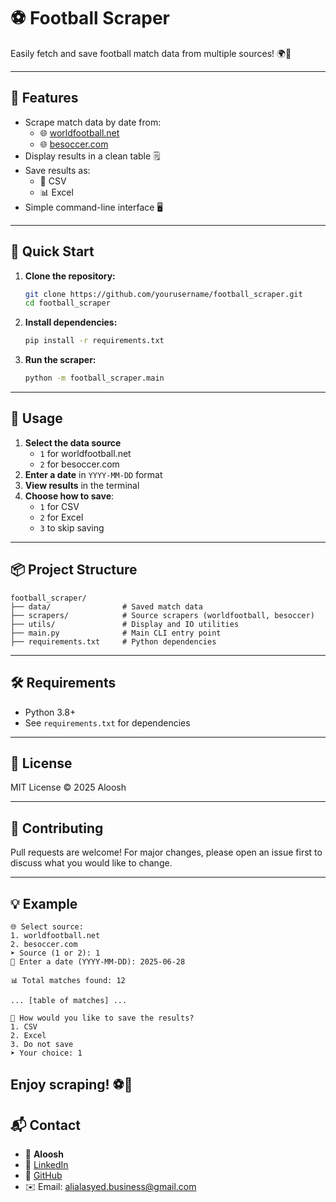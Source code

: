 # ⚽ Football Scraper

Easily fetch and save football match data from multiple sources! 🌍📅

---

## 🚀 Features
- Scrape match data by date from:
  - 🌐 [worldfootball.net](https://www.worldfootball.net)
  - 🌐 [besoccer.com](https://www.besoccer.com)
- Display results in a clean table 🗒️
- Save results as:
  - 📄 CSV
  - 📊 Excel
- Simple command-line interface 🖥️

---

## 🏁 Quick Start

1. **Clone the repository:**
   ```bash
   git clone https://github.com/yourusername/football_scraper.git
   cd football_scraper
   ```

2. **Install dependencies:**
   ```bash
   pip install -r requirements.txt
   ```

3. **Run the scraper:**
   ```bash
   python -m football_scraper.main
   ```

---

## 📝 Usage

1. **Select the data source**
   - `1` for worldfootball.net
   - `2` for besoccer.com
2. **Enter a date** in `YYYY-MM-DD` format
3. **View results** in the terminal
4. **Choose how to save**:
   - `1` for CSV
   - `2` for Excel
   - `3` to skip saving

---

## 📦 Project Structure
```
football_scraper/
├── data/                # Saved match data
├── scrapers/            # Source scrapers (worldfootball, besoccer)
├── utils/               # Display and IO utilities
├── main.py              # Main CLI entry point
├── requirements.txt     # Python dependencies
```

---

## 🛠️ Requirements
- Python 3.8+
- See `requirements.txt` for dependencies

---

## 📄 License
MIT License © 2025 Aloosh

---

## 🙌 Contributing
Pull requests are welcome! For major changes, please open an issue first to discuss what you would like to change.

---

## 💡 Example
```
🌐 Select source:
1. worldfootball.net
2. besoccer.com
➤ Source (1 or 2): 1
📅 Enter a date (YYYY-MM-DD): 2025-06-28

📊 Total matches found: 12

... [table of matches] ...

💾 How would you like to save the results?
1. CSV
2. Excel
3. Do not save
➤ Your choice: 1
```

Enjoy scraping! ⚽🎉
---

## 📬 Contact

- 👤 **Aloosh**
- 💼 [LinkedIn](www.linkedin.com/in/ali-alsayed-cse)
- 🐙 [GitHub](https://github.com/AliAlsayed-2004)
- ✉️ Email: alialasyed.business@gmail.com

